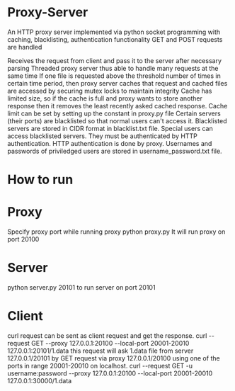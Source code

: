 # Proxy-Server

An HTTP proxy server implemented via python socket programming with caching, blacklisting, authentication functionality GET and POST requests are handled

Receives the request from client and pass it to the server after necessary parsing
Threaded proxy server thus able to handle many requests at the same time
If one file is requested above the threshold number of times in certain time period, then proxy server caches that request and cached files are accessed by securing mutex locks to maintain integrity
Cache has limited size, so if the cache is full and proxy wants to store another response then it removes the least recently asked cached response. Cache limit can be set by setting up the constant in proxy.py file
Certain servers (their ports) are blacklisted so that normal users can't access it. Blacklisted servers are stored in CIDR format in blacklist.txt file.
Special users can access blacklisted servers. They must be authenticated by HTTP authentication. HTTP authentication is done by proxy. Usernames and passwords of priviledged users are stored in username_password.txt file.
# How to run
# Proxy
Specify proxy port while running proxy python proxy.py It will run proxy on port 20100
# Server
python server.py 20101 to run server on port 20101
# Client
curl request can be sent as client request and get the response. curl --request GET --proxy 127.0.0.1:20100 --local-port 20001-20010 127.0.0.1:20101/1.data this request will ask 1.data file from server 127.0.0.1/20101 by GET request via proxy 127.0.0.1/20100 using one of the ports in range 20001-20010 on localhost. curl --request GET -u username:password --proxy 127.0.0.1:20100 --local-port 20001-20010 127.0.0.1:30000/1.data
